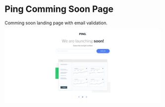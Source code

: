 # Ping Comming Soon Page 

Comming soon landing page with email validation.

![Component Completed](./images/welcome-component.png)